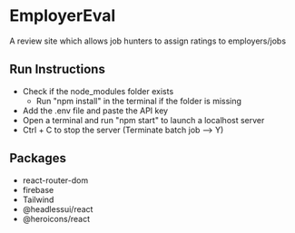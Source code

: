 # EmployerEval
A review site which allows job hunters to assign ratings to employers/jobs

## Run Instructions
- Check if the node_modules folder exists
    - Run "npm install" in the terminal if the folder is missing
- Add the .env file and paste the API key
- Open a terminal and run "npm start" to launch a localhost server
- Ctrl + C to stop the server (Terminate batch job --> Y)

## Packages
- react-router-dom
- firebase
- Tailwind
- @headlessui/react
- @heroicons/react